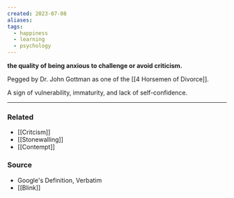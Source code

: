 ```yaml
---
created: 2023-07-08
aliases: 
tags:
  - happiness
  - learning
  - psychology
---
```

**the quality of being anxious to challenge or avoid criticism.**

Pegged by Dr. John Gottman as one of the [[4 Horsemen of Divorce]].

A sign of vulnerability, immaturity, and lack of self-confidence.

---

### Related
- [[Critcism]] 
- [[Stonewalling]] 
- [[Contempt]] 

### Source
- Google's Definition, Verbatim
- [[Blink]]